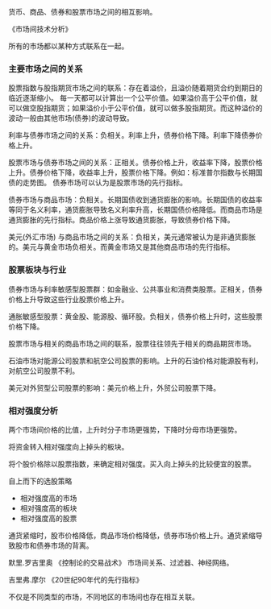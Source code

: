 货币、商品、债券和股票市场之间的相互影响。

《市场间技术分析》

所有的市场都以某种方式联系在一起。

### 主要市场之间的关系

股票指数与股指期货市场之间的联系：存在着溢价，且溢价随着期货合约到期日的临近逐渐缩小。
每一天都可以计算出一个公平价值。如果溢价高于公平价值，就可以做空股指期货；如果溢价小于公平价值，就可以做多股指期货。而这种溢价的波动一般由其他市场(债券)的波动导致。

利率与债券市场之间的关系：负相关。利率上升，债券价格下降。利率下降债券价格上升。

股票市场与债券市场之间的关系：正相关。债券价格上升，收益率下降，股票价格上升。债券价格下降，收益率上升，股票价格下降。例如：标准普尔指数与长期国债的走势图。
债券市场可以认为是股票市场的先行指标。

债券市场与商品市场：负相关。长期国债收到通货膨胀的影响。长期国债的收益率等同于名义利率，通货膨胀导致名义利率升高，长期国债价格降低。而商品市场是通货膨胀的先行指标。商品价格上涨导致通货膨胀，导致债券价格下降。

美元(外汇市场) 与商品市场之间的关系：负相关，美元通常被认为是非通货膨胀的。美元与黄金市场负相关。而黄金市场又是其他商品市场的先行指标。

### 股票板块与行业

债券市场与利率敏感型股票群：如金融业、公共事业和消费类股票。正相关，债券价格上升导致这些行业股票价格上升。

通胀敏感型股票：黄金股、能源股、循环股。负相关，债券价格上升时，这些股票价格下降。

股票市场与相关的商品市场之间的联系，股票往往领先于相关的商品期货市场。

石油市场对能源公司股票和航空公司股票的影响。上升的石油价格对能源股有利，对航空公司股票不利。

美元对外贸型公司股票的影响：美元价格上升，外贸公司股票下降。


### 相对强度分析

两个市场间价格的比值，上升时分子市场更强势，下降时分母市场更强势。

将资金转入相对强度向上掉头的板块。

将个股价格除以股票指数，来确定相对强度。买入向上掉头的比较便宜的股票。

自上而下的选股策略
+ 相对强度高的市场
+ 相对强度高的板块
+ 相对强度高的股票

通货紧缩时，股市价格降低，商品市场价格降低，债券市场价格上升。通货紧缩导致股市和债券市场的背离。

默里.罗吉里奥 《控制论的交易战术》 市场间关系、过滤器、神经网络。

吉里弗.摩尔 《20世纪90年代的先行指标》

不仅是不同类型的市场，不同地区的市场间也存在相互关联。

